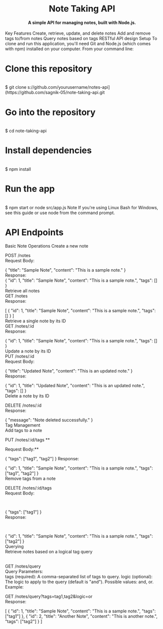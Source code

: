 <h1 align="center">
  <br>
  <br>
  Note Taking API
  <br>
</h1>
<h4 align="center">A simple API for managing notes, built with Node.js.</h4>



Key Features
Create, retrieve, update, and delete notes
Add and remove tags to/from notes
Query notes based on tags
RESTful API design
Setup
To clone and run this application, you'll need Git and Node.js (which comes with npm) installed on your computer. From your command line:


# Clone this repository
 <br>
$ git clone  s://github.com/yourusername/notes-api](https://github.com/sagnik-05/note-taking-api.git

# Go into the repository
 <br>
$ cd note-taking-api

# Install dependencies
 <br>
$ npm install

# Run the app
 <br>
$ npm start or node src/app.js
Note
If you're using Linux Bash for Windows, see this guide or use node from the command prompt.

# API Endpoints
Basic Note Operations
Create a new note

POST /notes
 <br>
Request Body:
 <br>

{
  "title": "Sample Note",
  "content": "This is a sample note."
}
 <br>
Response:
 <br>
{
  "id": 1,
  "title": "Sample Note",
  "content": "This is a sample note.",
  "tags": []
}
 <br>
Retrieve all notes
 <br>
GET /notes
 <br>
Response:
 <br>
  
 
[
  {
    "id": 1,
    "title": "Sample Note",
    "content": "This is a sample note.",
    "tags": []
  }
]
 <br>
Retrieve a single note by its ID
 <br>
GET /notes/:id
 <br>
Response:
 <br>
 
{
  "id": 1,
  "title": "Sample Note",
  "content": "This is a sample note.",
  "tags": []
}
 <br>
Update a note by its ID
 <br>
PUT /notes/:id
 <br>
Request Body:
 <br>
  
 
{
  "title": "Updated Note",
  "content": "This is an updated note."
}
 <br>
Response:
 <br>
  
 
{
  "id": 1,
  "title": "Updated Note",
  "content": "This is an updated note.",
  "tags": []
}
 <br>
Delete a note by its ID
 <br>
 
 
DELETE /notes/:id
 <br>
Response:
 <br>

  
 
{
  "message": "Note deleted successfully."
}
 <br>
Tag Management
 <br>
Add tags to a note
 <br>
 
 
PUT /notes/:id/tags
**
 <br>

Request Body:**
 <br>
  
 
{
  "tags": ["tag1", "tag2"]
}
Response:

  
 
{
  "id": 1,
  "title": "Sample Note",
  "content": "This is a sample note.",
  "tags": ["tag1", "tag2"]
}
 <br>
Remove tags from a note
 <br>
 
 
DELETE /notes/:id/tags
 <br>
Request Body:

   <br>
 
{
  "tags": ["tag1"]
}
 <br>
Response:

   <br>
 
{
  "id": 1,
  "title": "Sample Note",
  "content": "This is a sample note.",
  "tags": ["tag2"]
}
 <br>
Querying
 <br>
Retrieve notes based on a logical tag query

 
  <br>
GET /notes/query
 <br>
Query Parameters:
 <br>
tags (required): A comma-separated list of tags to query.
logic (optional): The logic to apply to the query (default is "and"). Possible values: and, or.
Example:
 <br>
 
 
GET /notes/query?tags=tag1,tag2&logic=or
 <br>
Response:

  
 
[
  {
    "id": 1,
    "title": "Sample Note",
    "content": "This is a sample note.",
    "tags": ["tag1"]
  },
  {
    "id": 2,
    "title": "Another Note",
    "content": "This is another note.",
    "tags": ["tag2"]
  }
]

